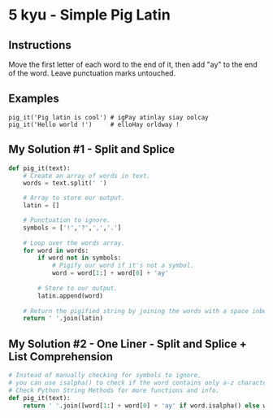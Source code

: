 # 5 kyu - Simple Pig Latin
## Instructions
Move the first letter of each word to the end of it, then add "ay" to the end of the word. Leave punctuation marks untouched.

## Examples
```
pig_it('Pig latin is cool') # igPay atinlay siay oolcay
pig_it('Hello world !')     # elloHay orldway !
```

## My Solution #1 - Split and Splice
```python
def pig_it(text):
    # Create an array of words in text.
    words = text.split(' ')

    # Array to store our output.
    latin = []

    # Punctuation to ignore.
    symbols = ['!','?',',','.']
    
    # Loop over the words array.
    for word in words:
        if word not in symbols:
            # Pigify our word if it's not a symbol.
            word = word[1:] + word[0] + 'ay'
        
        # Store to our output.
        latin.append(word)
        
    # Return the pigified string by joining the words with a space inbetween each of them.
    return ' '.join(latin)
```

## My Solution #2 - One Liner - Split and Splice + List Comprehension
```python
# Instead of manually checking for symbols to ignore, 
# you can use isalpha() to check if the word contains only a-z characters.
# Check Python String Methods for more functions and info.
def pig_it(text):
    return ' '.join([word[1:] + word[0] + 'ay' if word.isalpha() else word for word in text.split()])
```
